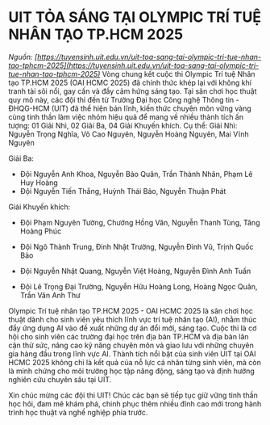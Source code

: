 # UIT TỎA SÁNG TẠI OLYMPIC TRÍ TUỆ NHÂN TẠO TP.HCM 2025
_Nguồn: [https://tuyensinh.uit.edu.vn/uit-toa-sang-tai-olympic-tri-tue-nhan-tao-tphcm-2025](https://tuyensinh.uit.edu.vn/uit-toa-sang-tai-olympic-tri-tue-nhan-tao-tphcm-2025)_
Vòng chung kết cuộc thi Olympic Trí tuệ Nhân tạo TP.HCM 2025 (OAI HCMC 2025) đã chính thức khép lại với không khí tranh tài sôi nổi, gay cấn và đầy cảm hứng sáng tạo. Tại sân chơi học thuật quy mô này, các đội thi đến từ Trường Đại học Công nghệ Thông tin - ĐHQG-HCM (UIT) đã thể hiện bản lĩnh, kiến thức chuyên môn vững vàng cùng tinh thần làm việc nhóm hiệu quả để mang về nhiều thành tích ấn tượng: 01 Giải Nhì, 02 Giải Ba, 04 Giải Khuyến khích.
Cụ thể: 
Giải Nhì: Nguyễn Trọng Nghĩa, Võ Cao Nguyên, Nguyễn Hoàng Nguyên, Mai Vĩnh Nguyên

Giải Ba:
- Đội Nguyễn Anh Khoa, Nguyễn Bảo Quân,  Trần Thành Nhân, Phạm Lê Huy Hoàng
- Đội Nguyễn Tiến Thắng, Huỳnh Thái Bảo, Nguyễn Thuận Phát

Giải Khuyến khích: 
- Đội Phạm Nguyên Tường, Chướng Hồng Văn, Nguyễn Thanh Tùng, Tăng Hoàng Phúc

- Đội Ngô Thành Trung, Đinh Nhật Trường, Nguyễn Đình Vũ, Trịnh Quốc Bảo

- Đội Nguyễn Nhật Quang, Nguyễn Việt Hoàng, Nguyễn Đình Anh Tuấn

- Đội Lê Trọng Đại Trường, Nguyễn Hữu Hoàng Long, Hoàng Ngọc Quân, Trần Văn Anh Thư

Olympic Trí tuệ nhân tạo TP.HCM 2025 - OAI HCMC 2025 là sân chơi học thuật dành cho sinh viên yêu thích lĩnh vực trí tuệ nhân tạo (AI), nhằm thúc đẩy ứng dụng AI vào đề xuất những dự án đổi mới, sáng tạo. Cuộc thi là cơ hội cho sinh viên các trường đại học trên địa bàn TP.HCM và địa bàn lân cận thử sức, nâng cao kỹ năng chuyên môn và giao lưu với những chuyên gia hàng đầu trong lĩnh vực AI.
Thành tích nổi bật của sinh viên UIT tại OAI HCMC 2025 không chỉ là kết quả của nỗ lực cá nhân từng sinh viên, mà còn là minh chứng cho môi trường học tập năng động, sáng tạo và định hướng nghiên cứu chuyên sâu tại UIT.

Xin chúc mừng các đội thi UIT! Chúc các bạn sẽ tiếp tục giữ vững tinh thần học hỏi, đam mê khám phá, chinh phục thêm nhiều đỉnh cao mới trong hành trình học thuật và nghề nghiệp phía trước.